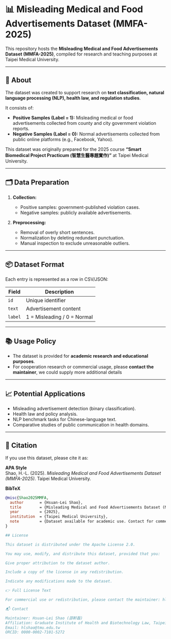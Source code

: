 # 📊 Misleading Medical and Food Advertisements Dataset (MMFA-2025)

This repository hosts the **Misleading Medical and Food Advertisements Dataset (MMFA-2025)**, compiled for research and teaching purposes at Taipei Medical University.  

---

## 📖 About  

The dataset was created to support research on **text classification, natural language processing (NLP), health law, and regulation studies**.  

It consists of:  
- **Positive Samples (Label = 1):** Misleading medical or food advertisements collected from county and city government violation reports.  
- **Negative Samples (Label = 0):** Normal advertisements collected from public online platforms (e.g., Facebook, Yahoo).  

This dataset was originally prepared for the 2025 course **“Smart Biomedical Project Practicum (智慧生醫專題實作)”** at Taipei Medical University.  

---

## 🗂️ Data Preparation  

1. **Collection:**  
   - Positive samples: government-published violation cases.  
   - Negative samples: publicly available advertisements.  

2. **Preprocessing:**  
   - Removal of overly short sentences.  
   - Normalization by deleting redundant punctuation.  
   - Manual inspection to exclude unreasonable outliers.  

---

## 📦 Dataset Format  

Each entry is represented as a row in CSV/JSON:  

| Field  | Description |
|--------|-------------|
| `id`   | Unique identifier |
| `text` | Advertisement content |
| `label`| 1 = Misleading / 0 = Normal |

---

## 📚 Usage Policy  

- The dataset is provided for **academic research and educational purposes**.  
- For cooperation research or commercial usage, please **contact the maintainer**, we could supply more additional details

---

## 📈 Potential Applications  

- Misleading advertisement detection (binary classification).  
- Health law and policy analysis.  
- NLP benchmark tasks for Chinese-language text.  
- Comparative studies of public communication in health domains.  

---

## 📌 Citation  

If you use this dataset, please cite it as:  

**APA Style**  
Shao, H.-L. (2025). *Misleading Medical and Food Advertisements Dataset (MMFA-2025)*. Taipei Medical University.  

**BibTeX**  
```bibtex
@misc{Shao2025MMFA,
  author       = {Hsuan-Lei Shao},
  title        = {Misleading Medical and Food Advertisements Dataset (MMFA-2025)},
  year         = {2025},
  institution  = {Taipei Medical University},
  note         = {Dataset available for academic use. Contact for commercial usage.}
}

## License

This dataset is distributed under the Apache License 2.0.

You may use, modify, and distribute this dataset, provided that you:

Give proper attribution to the dataset author.

Include a copy of the license in any redistribution.

Indicate any modifications made to the dataset.

👉 Full License Text

For commercial use or redistribution, please contact the maintainer: hlshao@tmu.edu.tw

📬 Contact

Maintainer: Hsuan-Lei Shao (邵軒磊)
Affiliation: Graduate Institute of Health and Biotechnology Law, Taipei Medical University
Email: hlshao@tmu.edu.tw
ORCID: 0000-0002-7101-5272
